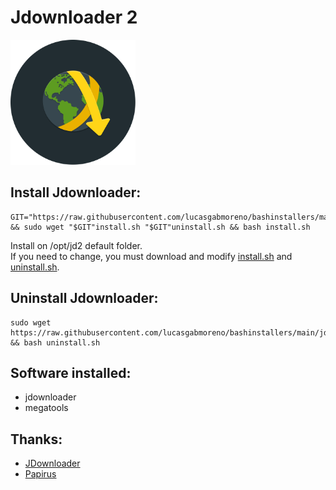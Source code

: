 # Jdownloader 2
<img src="preview.svg" width="200">

## Install Jdownloader:
```
GIT="https://raw.githubusercontent.com/lucasgabmoreno/bashinstallers/main/jdownloader/" && sudo wget "$GIT"install.sh "$GIT"uninstall.sh && bash install.sh
```
Install on /opt/jd2 default folder.<br> 
If you need to change, you must download and modify [install.sh](install.sh) and [uninstall.sh](uninstall.sh).

## Uninstall Jdownloader:
```
sudo wget https://raw.githubusercontent.com/lucasgabmoreno/bashinstallers/main/jdownloader/uninstall.sh && bash uninstall.sh
```

## Software installed:
* jdownloader
* megatools

## Thanks:
* [JDownloader](https://jdownloader.org/)
* [Papirus](https://github.com/PapirusDevelopmentTeam)
